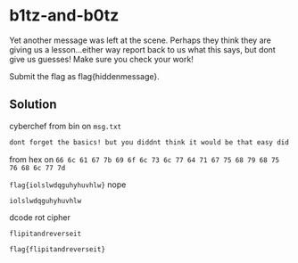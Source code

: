 # b1tz-and-b0tz

Yet another message was left at the scene. 
Perhaps they think they are giving us a lesson…either way report back to us what this says, but dont give us guesses! 
Make sure you check your work!

Submit the flag as flag{hiddenmessage}.

## Solution

cyberchef from bin on `msg.txt`

```txt
dont forget the basics! but you diddnt think it would be that easy did you? HAHAHAHAHA Silly Turbos! More Like Turbo TACKY!!!! the flag is 66 6c 61 67 7b 69 6f 6c 73 6c 77 64 71 67 75 68 79 68 75 76 68 6c 77 7d
```

from hex on `66 6c 61 67 7b 69 6f 6c 73 6c 77 64 71 67 75 68 79 68 75 76 68 6c 77 7d`

`flag{iolslwdqguhyhuvhlw}` nope

`iolslwdqguhyhuvhlw`

dcode rot cipher

`flipitandreverseit`

`flag{flipitandreverseit}`
